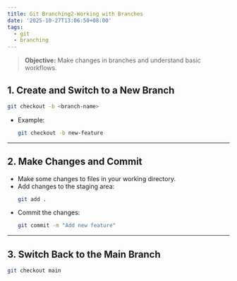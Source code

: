 ```yaml
---
title: Git Branching2-Working with Branches
date: '2025-10-27T13:06:50+08:00'
tags:
  - git
  - branching
---
```

>**Objective:** Make changes in branches and understand basic workflows.   
## 1. **Create and Switch to a New Branch**   
```bash
git checkout -b <branch-name>
```
- Example:   
	```bash
	git checkout -b new-feature
	```

---
## 2. **Make Changes and Commit**   
- Make some changes to files in your working directory.   
- Add changes to the staging area:   
	```bash
	git add .
	```
- Commit the changes:   
	```bash
	git commit -m "Add new feature"
	```

---
## 3. **Switch Back to the Main Branch**   
```bash
git checkout main
```
